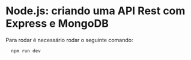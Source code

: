 # Node.js: criando uma API Rest com Express e MongoDB

Para rodar é necessário rodar o seguinte comando:

```bash
  npm run dev
```
